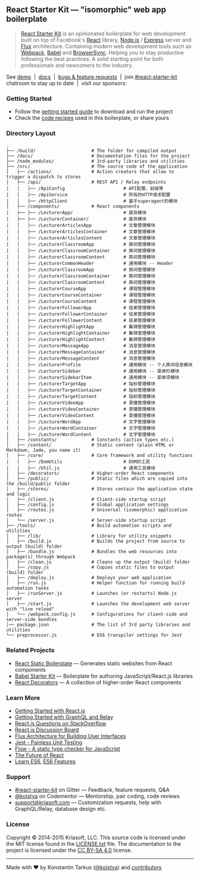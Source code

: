 ## React Starter Kit — "isomorphic" web app boilerplate

> [React Starter Kit](https://www.reactstarterkit.com) is an opinionated
> boilerplate for web development built on top of Facebook's
> [React](https://facebook.github.io/react/) library,
> [Node.js](https://nodejs.org/) / [Express](http://expressjs.com/) server
> and [Flux](http://facebook.github.io/flux/) architecture. Containing
> modern web development tools such as [Webpack](http://webpack.github.io/),
> [Babel](http://babeljs.io/) and [BrowserSync](http://www.browsersync.io/).
> Helping you to stay productive following the best practices. A solid starting
> point for both professionals and newcomers to the industry.

See [demo](http://demo.reactstarterkit.com) &nbsp;|&nbsp;
[docs](https://github.com/kriasoft/react-starter-kit/tree/master/docs) &nbsp;|&nbsp;
[bugs & feature requests](https://waffle.io/kriasoft/react-starter-kit) &nbsp;|&nbsp;
join [#react-starter-kit](https://gitter.im/kriasoft/react-starter-kit) chatroom to stay up to date &nbsp;|&nbsp;
visit our sponsors:

### Getting Started

  * Follow the [getting started guide](./docs/getting-started.md) to download and run the project
  * Check the [code recipes](./docs/recipes) used in this boilerplate, or share yours

### Directory Layout

```
.
├── /build/                     # The folder for compiled output
├── /docs/                      # Documentation files for the project
├── /node_modules/              # 3rd-party libraries and utilities
├── /src/                       # The source code of the application
│   ├── /actions/               # Action creators that allow to trigger a dispatch to stores
│   ├── /api/                   # REST API / Relay endpoints
|   │   ├── /ApiConfig                      # API配置，前缀等
|   │   ├── /ApiService                     # 所有的HTTP请求配置
|   │   ├── /HttpClient                     # 基于superagent的模块
│   ├── /components/            # React components
|   ├── ├── /LecturerApp/                   # 废弃模块
|   ├── ├── /LecturerContainer/             # 废弃模块
|   │   ├── /LecturerArticlesApp            # 文章管理模块
|   │   ├── /LecturerArticlesContainer      # 文章管理模块
|   │   ├── /LecturerArticlesContent        # 文章管理模块
|   │   ├── /LecturerClassroomApp           # 房间管理模块
|   │   ├── /LecturerClassroomContainer     # 房间管理模块
|   │   ├── /LecturerClassroomContent       # 房间管理模块
|   │   ├── /LecturerCommonHeader           # 通用模块 -- Header
|   │   ├── /LecturerClassroomApp           # 房间管理模块
|   │   ├── /LecturerClassroomContainer     # 房间管理模块
|   │   ├── /LecturerClassroomContent       # 房间管理模块
|   │   ├── /LecturerCourseApp              # 课程管理模块
|   │   ├── /LecturerCourseContainer        # 课程管理模块
|   │   ├── /LecturerCourseContent          # 课程管理模块
|   │   ├── /LecturerFollowerApp            # 徒弟管理模块
|   │   ├── /LecturerFollowerContainer      # 徒弟管理模块
|   │   ├── /LecturerFollowerContent        # 徒弟管理模块
|   │   ├── /LecturerHighlightApp           # 集锦管理模块
|   │   ├── /LecturerHighlightContainer     # 集锦管理模块
|   │   ├── /LecturerHighlightContent       # 集锦管理模块
|   │   ├── /LecturerMessageApp             # 消息管理模块
|   │   ├── /LecturerMessageContainer       # 消息管理模块
|   │   ├── /LecturerMessageContent         # 消息管理模块
|   │   ├── /LecturerProfile                # 通用模块 -- 个人房间信息模块
|   │   ├── /LecturerSidebar                # 通用模块 -- 菜单栏模块
|   │   ├── /LecturerSidebarItem            # 通用模块 -- 菜单项模块
|   │   ├── /LecturerTargetApp              # 指标管理模块
|   │   ├── /LecturerTargetContainer        # 指标管理模块
|   │   ├── /LecturerTargetContent          # 指标管理模块
|   │   ├── /LecturerVideoApp               # 录播管理模块
|   │   ├── /LecturerVideoContainer         # 录播管理模块
|   │   ├── /LecturerVideoContent           # 录播管理模块
|   │   ├── /LecturerWordApp                # 文字管理模块
|   │   ├── /LecturerWordContainer          # 文字管理模块
|   │   ├── /LecturerWordContent            # 文字管理模块
│   ├── /constants/             # Constants (action types etc.)
│   ├── /content/               # Static content (plain HTML or Markdown, Jade, you name it)
│   ├── /core/                  # Core framework and utility functions
|   │   ├── /DomUtils                       # DOM的工具
|   │   ├── /Util.js                        # 通用工具模块
│   ├── /decorators/            # Higher-order React components
│   ├── /public/                # Static files which are copied into the /build/public folder
│   ├── /stores/                # Stores contain the application state and logic
│   ├── /client.js              # Client-side startup script
│   ├── /config.js              # Global application settings
│   ├── /routes.js              # Universal (isomorphic) application routes
│   └── /server.js              # Server-side startup script
├── /tools/                     # Build automation scripts and utilities
│   ├── /lib/                   # Library for utility snippets
│   ├── /build.js               # Builds the project from source to output (build) folder
│   ├── /bundle.js              # Bundles the web resources into package(s) through Webpack
│   ├── /clean.js               # Cleans up the output (build) folder
│   ├── /copy.js                # Copies static files to output (build) folder
│   ├── /deploy.js              # Deploys your web application
│   ├── /run.js                 # Helper function for running build automation tasks
│   ├── /runServer.js           # Launches (or restarts) Node.js server
│   ├── /start.js               # Launches the development web server with "live reload"
│   └── /webpack.config.js      # Configurations for client-side and server-side bundles
│── package.json                # The list of 3rd party libraries and utilities
└── preprocessor.js             # ES6 transpiler settings for Jest
```

### Related Projects

  * [React Static Boilerplate](https://github.com/koistya/react-static-boilerplate) — Generates static websites from React components
  * [Babel Starter Kit](https://github.com/kriasoft/babel-starter-kit) — Boilerplate for authoring JavaScript/React.js libraries
  * [React Decorators](https://github.com/kriasoft/react-decorators) — A collection of higher-order React components

### Learn More

  * [Getting Started with React.js](http://facebook.github.io/react/)
  * [Getting Started with GraphQL and Relay](https://quip.com/oLxzA1gTsJsE)
  * [React.js Questions on StackOverflow](http://stackoverflow.com/questions/tagged/reactjs)
  * [React.js Discussion Board](https://discuss.reactjs.org/)
  * [Flux Architecture for Building User Interfaces](http://facebook.github.io/flux/)
  * [Jest - Painless Unit Testing](http://facebook.github.io/jest/)
  * [Flow - A static type checker for JavaScript](http://flowtype.org/)
  * [The Future of React](https://github.com/reactjs/react-future)
  * [Learn ES6](https://babeljs.io/docs/learn-es6/), [ES6 Features](https://github.com/lukehoban/es6features#readme)

### Support

  * [#react-starter-kit](https://gitter.im/kriasoft/react-starter-kit) on Gitter — Feedback, feature requests, Q&A
  * [@koistya](https://www.codementor.io/koistya) on Codementor — Mentorship, pair coding, code reviews
  * support@kriasoft.com — Customization requests, help with GraphQL/Relay, database design etc.

### License

Copyright © 2014-2015 Kriasoft, LLC. This source code is licensed under the MIT
license found in the [LICENSE.txt](https://github.com/kriasoft/react-starter-kit/blob/master/LICENSE.txt)
file. The documentation to the project is licensed under the
[CC BY-SA 4.0](http://creativecommons.org/licenses/by-sa/4.0/) license.

---
Made with ♥ by Konstantin Tarkus ([@koistya](https://twitter.com/koistya)) and [contributors](https://github.com/kriasoft/react-starter-kit/graphs/contributors)
